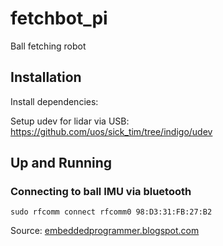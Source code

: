 # fetchbot_pi
Ball fetching robot

## Installation

Install dependencies:

Setup udev for lidar via USB:
https://github.com/uos/sick_tim/tree/indigo/udev

## Up and Running

### Connecting to ball IMU via bluetooth

```
sudo rfcomm connect rfcomm0 98:D3:31:FB:27:B2
```
Source: [embeddedprogrammer.blogspot.com](http://embeddedprogrammer.blogspot.com/2012/06/ubuntu-hacking-hc-06-bluetooth-module.html)
